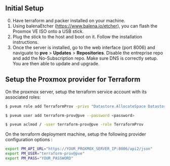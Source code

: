## Initial Setup
0) Have terraform and packer installed on your machine.
1) Using balenaEtcher (https://www.balena.io/etcher), you can flash the Proxmox VE ISO onto a USB stick.
2) Plug the stick to the host and boot on it. Follow the installation instructions.
3) Once the server is installed, go to the web interface (port 8006) and naviguate to **pve** > **Updates** > **Repositories**. Disable the entreprise repo and add the No-Subscription repo. Make sure DNS is correctly setup. You are then able to update and upgrade.

## Setup the Proxmox provider for Terraform
On the proxmox server, setup the terraform service account with its associated roles:
```sh
$ pveum role add TerraformProv -privs "Datastore.AllocateSpace Datastore.Audit Pool.Allocate Sys.Audit Sys.Console Sys.Modify VM.Allocate VM.Audit VM.Clone VM.Config.CDROM VM.Config.Cloudinit VM.Config.CPU VM.Config.Disk VM.Config.HWType VM.Config.Memory VM.Config.Network VM.Config.Options VM.Migrate VM.Monitor VM.PowerMgmt"

$ pveum user add terraform-prov@pve --password <password>

$ pveum aclmod / -user terraform-prov@pve -role TerraformProv
```
On the terraform deployment machine, setup the following provider configuration options :
```sh
export PM_API_URL="https://YOUR_PROXMOX_SERVER_IP:8006/api2/json"
export PM_USER="terraform-prov@pve"
export PM_PASS="YOUR_PASSWORD"
```

